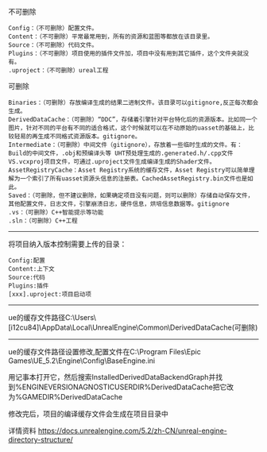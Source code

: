 不可删除
```
Config：（不可删除）配置文件。
Content：（不可删除）平常最常用到，所有的资源和蓝图等都放在该目录里。
Source：（不可删除）代码文件。
Plugins：（不可删除）项目使用的插件文件加，项目中没有用到其它插件，这个文件夹就没有。
.uproject：（不可删除）ureal工程
```

可删除
```
Binaries：（可删除）存放编译生成的结果二进制文件。该目录可以gitignore,反正每次都会生成。
DerivedDataCache：（可删除）“DDC”，存储着引擎针对平台特化后的资源版本。比如同一个图片，针对不同的平台有不同的适合格式，这个时候就可以在不动原始的uasset的基础上，比较轻易的再生成不同格式资源版本。gitignore。
Intermediate：（可删除）中间文件（gitignore），存放着一些临时生成的文件。有：Build的中间文件，.obj和预编译头等 UHT预处理生成的.generated.h/.cpp文件 VS.vcxproj项目文件，可通过.uproject文件生成编译生成的Shader文件。AssetRegistryCache：Asset Registry系统的缓存文件，Asset Registry可以简单理解为一个索引了所有uasset资源头信息的注册表。CachedAssetRegistry.bin文件也是如此。
Saved：（可删除，但不建议删除，如果确定项目没有问题，则可以删除）存储自动保存文件，其他配置文件，日志文件，引擎崩溃日志，硬件信息，烘培信息数据等。gitignore
.vs：（可删除）C++智能提示等功能
.sln：（可删除）C++工程
```

---

将项目纳入版本控制需要上传的目录：
```
Config:配置
Content:上下文
Source:代码
Plugins:插件
[xxx].uproject:项目启动项
```

---

ue的缓存文件路径C:\Users\\[i12cu84]\AppData\Local\UnrealEngine\Common\DerivedDataCache(可删除)

---

ue的缓存文件路径设置修改,配置文件在C:\Program Files\Epic Games\UE_5.2\Engine\Config\BaseEngine.ini

用记事本打开它，然后搜索InstalledDerivedDataBackendGraph并找到%ENGINEVERSIONAGNOSTICUSERDIR%DerivedDataCache把它改为%GAMEDIR%DerivedDataCache

修改完后，项目的编译缓存文件会生成在项目目录中


详情资料
https://docs.unrealengine.com/5.2/zh-CN/unreal-engine-directory-structure/